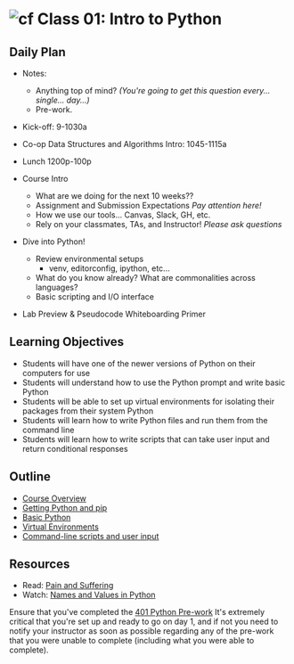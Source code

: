 # ![cf](http://i.imgur.com/7v5ASc8.png) Class 01: Intro to Python

## Daily Plan
- Notes:
    - Anything top of mind? _(You're going to get this question every... single... day...)_
    - Pre-work.

- Kick-off: 9-1030a
- Co-op Data Structures and Algorithms Intro: 1045-1115a

- Lunch 1200p-100p

- Course Intro
    - What are we doing for the next 10 weeks??
    - Assignment and Submission Expectations *Pay attention here!*
    - How we use our tools... Canvas, Slack, GH, etc.
    - Rely on your classmates, TAs, and Instructor!  *Please ask questions*

- Dive into Python!
    - Review environmental setups
        - venv, editorconfig, ipython, etc...
    - What do you know already? What are commonalities across languages?
    - Basic scripting and I/O interface

- Lab Preview & Pseudocode Whiteboarding Primer


## Learning Objectives

- Students will have one of the newer versions of Python on their computers for use
- Students will understand how to use the Python prompt and write basic Python
- Students will be able to set up virtual environments for isolating their packages from their system Python
- Students will learn how to write Python files and run them from the command line
- Students will learn how to write scripts that can take user input and return conditional responses

## Outline

- [Course Overview]
- [Getting Python and pip]
- [Basic Python]
- [Virtual Environments]
- [Command-line scripts and user input]

<!-- links -->
[Course Overview]: ./notes/overview.md
[Getting Python and pip]: ./notes/python_pip.md
[Virtual Environments]: ./notes/virtual_envs.md
[Basic Python]: ./notes/syntax.md
[Command-line scripts and user input]: ./notes/user_input.md

## Resources
- Read: [Pain and Suffering](./notes/pain_suffering.md)
- Watch: [Names and Values in Python](https://www.youtube.com/watch?v=_AEJHKGk9ns)


Ensure that you've completed the [401 Python Pre-work](https://github.com/codefellows/code-401-Python-prework)
It's extremely critical that you're set up and ready to go on day 1, and if not you need to notify your instructor as soon as possible regarding any of the pre-work that you were unable to complete (including what you were able to complete).

